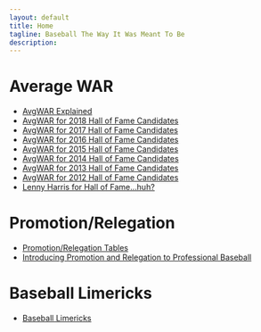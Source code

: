 ```yaml
---
layout: default
title: Home
tagline: Baseball The Way It Was Meant To Be
description:  
---
```

<h1>Average WAR</h1>
<ul>
<li><a href="{{ site.url }}{{ site.baseurl }}/pages/avg-war/avg-war.html">AvgWAR Explained</a></li>
<li><a href="{{ site.url }}{{ site.baseurl }}/pages/avg-war/average-war-for-2018-hall-of-fame-candidates.html">AvgWAR for 2018 Hall of Fame Candidates</a></li>
<li><a href="{{ site.url }}{{ site.baseurl }}/pages/avg-war/average-war-for-2017-hall-of-fame-candidates.html">AvgWAR for 2017 Hall of Fame Candidates</a></li>
<li><a href="{{ site.url }}{{ site.baseurl }}/pages/avg-war/average-war-for-2016-hall-of-fame-candidates.html">AvgWAR for 2016 Hall of Fame Candidates</a></li>
<li><a href="{{ site.url }}{{ site.baseurl }}/pages/avg-war/average-war-for-2015-hall-of-fame-candidates.html">AvgWAR for 2015 Hall of Fame Candidates</a></li>
<li><a href="{{ site.url }}{{ site.baseurl }}/pages/avg-war/average-war-for-2014-hall-of-fame-candidates.html">AvgWAR for 2014 Hall of Fame Candidates</a></li>
<li><a href="{{ site.url }}{{ site.baseurl }}/pages/avg-war/average-war-for-2013-hall-of-fame-candidates.html">AvgWAR for 2013 Hall of Fame Candidates</a></li>
<li><a href="{{ site.url }}{{ site.baseurl }}/pages/avg-war/average-war-for-2012-hall-of-fame-candidates.html">AvgWAR for 2012 Hall of Fame Candidates</a></li>
<li><a href="{{ site.url }}{{ site.baseurl }}/pages/avg-war/lenny-harris-for-hall-of-fame-huh.html">Lenny Harris for Hall of Fame...huh?</a></li>
</ul>

<h1>Promotion/Relegation</h1>
<ul>
<li><a href="{{ site.url }}{{ site.baseurl }}/pages/pro-rel/promotion-relegation.html">Promotion/Relegation Tables</a></li>
<li><a href="{{ site.url }}{{ site.baseurl }}/pages/pro-rel/introducing-promotion-and-relegation-to-professional-baseball.html">Introducing Promotion and Relegation to Professional Baseball</a></li>
</ul>

<h1>Baseball Limericks</h1>
<ul>
<li><a href="{{ site.url }}{{ site.baseurl }}/pages/limericks/baseball-limericks.html">Baseball Limericks</a></li>
</ul>
